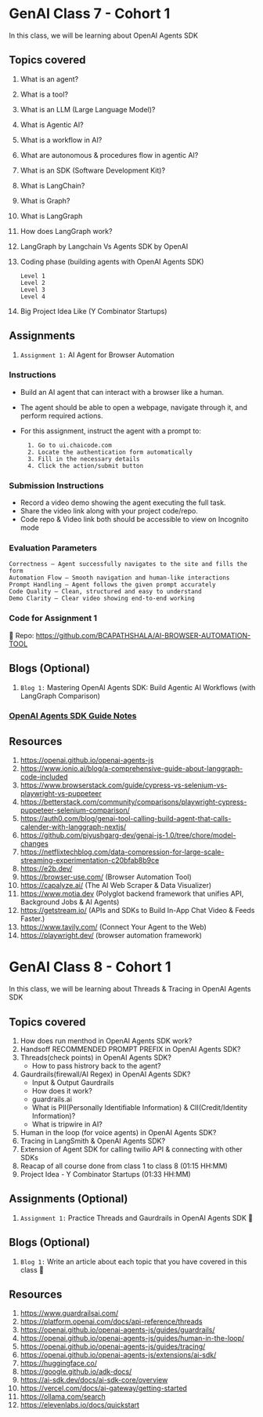 # GenAI Class 7 - Cohort 1

In this class, we will be learning about OpenAI Agents SDK

## Topics covered

1.  What is an agent?
2.  What is a tool?
3.  What is an LLM (Large Language Model)?
4.  What is Agentic AI?
5.  What is a workflow in AI?
6.  What are autonomous & procedures flow in agentic AI?
7.  What is an SDK (Software Development Kit)?
8.  What is LangChain?
9.  What is Graph?
10. What is LangGraph
11. How does LangGraph work?
12. LangGraph by Langchain Vs Agents SDK by OpenAI
13. Coding phase (building agents with OpenAI Agents SDK)

        Level 1
        Level 2
        Level 3
        Level 4

14. Big Project Idea Like (Y Combinator Startups)

## Assignments

1. `Assignment 1:` AI Agent for Browser Automation

### Instructions

- Build an AI agent that can interact with a browser like a human.

- The agent should be able to open a webpage, navigate through it, and perform required actions.

- For this assignment, instruct the agent with a prompt to:

        1. Go to ui.chaicode.com
        2. Locate the authentication form automatically
        3. Fill in the necessary details
        4. Click the action/submit button

### Submission Instructions

- Record a video demo showing the agent executing the full task.
- Share the video link along with your project code/repo.
- Code repo & Video link both should be accessible to view on Incognito mode

### Evaluation Parameters

    Correctness – Agent successfully navigates to the site and fills the form
    Automation Flow – Smooth navigation and human-like interactions
    Prompt Handling – Agent follows the given prompt accurately
    Code Quality – Clean, structured and easy to understand
    Demo Clarity – Clear video showing end-to-end working

### Code for Assignment 1

📂 Repo: https://github.com/BCAPATHSHALA/AI-BROWSER-AUTOMATION-TOOL

## Blogs (Optional)

1. `Blog 1:` Mastering OpenAI Agents SDK: Build Agentic AI Workflows (with LangGraph Comparison)

### [OpenAI Agents SDK Guide Notes](https://bcapathshala.hashnode.dev/openai-agents-sdk-guide)

## Resources

1. https://openai.github.io/openai-agents-js
2. https://www.ionio.ai/blog/a-comprehensive-guide-about-langgraph-code-included
3. https://www.browserstack.com/guide/cypress-vs-selenium-vs-playwright-vs-puppeteer
4. https://betterstack.com/community/comparisons/playwright-cypress-puppeteer-selenium-comparison/
5. https://auth0.com/blog/genai-tool-calling-build-agent-that-calls-calender-with-langgraph-nextjs/
6. https://github.com/piyushgarg-dev/genai-js-1.0/tree/chore/model-changes
7. https://netflixtechblog.com/data-compression-for-large-scale-streaming-experimentation-c20bfab8b9ce
8. https://e2b.dev/
9. https://browser-use.com/ (Browser Automation Tool)
10. https://capalyze.ai/ (The AI Web Scraper & Data Visualizer)
11. https://www.motia.dev (Polyglot backend framework that unifies API, Background Jobs & AI Agents)
12. https://getstream.io/ (APIs and SDKs to Build In-App Chat Video & Feeds Faster.)
13. https://www.tavily.com/ (Connect Your Agent to the Web)
14. https://playwright.dev/ (browser automation framework)

# GenAI Class 8 - Cohort 1

In this class, we will be learning about Threads & Tracing in OpenAI Agents SDK

## Topics covered

1. How does run menthod in OpenAI Agents SDK work?
2. Handsoff RECOMMENDED PROMPT PREFIX in OpenAI Agents SDK?
3. Threads(check points) in OpenAI Agents SDK?
   - How to pass histrory back to the agent?
4. Gaurdrails(firewall/AI Regex) in OpenAI Agents SDK?
   - Input & Output Gaurdrails
   - How does it work?
   - guardrails.ai
   - What is PII(Personally Identifiable Information) & CII(Credit/Identity Information)?
   - What is tripwire in AI?
5. Human in the loop (for voice agents) in OpenAI Agents SDK?
6. Tracing in LangSmith & OpenAI Agents SDK?
7. Extension of Agent SDK for calling twilio API & connecting with other SDKs
8. Reacap of all course done from class 1 to class 8 (01:15 HH:MM)
9. Project Idea - Y Combinator Startups (01:33 HH:MM)

## Assignments (Optional)

1. `Assignment 1:` Practice Threads and Gaurdrails in OpenAI Agents SDK 🎯

## Blogs (Optional)

1. `Blog 1:` Write an article about each topic that you have covered in this class 🎯

## Resources

1. https://www.guardrailsai.com/
2. https://platform.openai.com/docs/api-reference/threads
3. https://openai.github.io/openai-agents-js/guides/guardrails/
4. https://openai.github.io/openai-agents-js/guides/human-in-the-loop/
5. https://openai.github.io/openai-agents-js/guides/tracing/
6. https://openai.github.io/openai-agents-js/extensions/ai-sdk/
7. https://huggingface.co/
8. https://google.github.io/adk-docs/
9. https://ai-sdk.dev/docs/ai-sdk-core/overview
10. https://vercel.com/docs/ai-gateway/getting-started
11. https://ollama.com/search
12. https://elevenlabs.io/docs/quickstart


